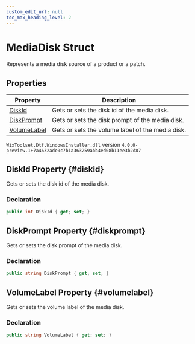 ```yaml
---
custom_edit_url: null
toc_max_heading_level: 2
---
```

# MediaDisk Struct
Represents a media disk source of a product or a patch.
## Properties
| Property | Description |
| ------ | ----------- |
| [DiskId](#diskid) | Gets or sets the disk id of the media disk. |
| [DiskPrompt](#diskprompt) | Gets or sets the disk prompt of the media disk. |
| [VolumeLabel](#volumelabel) | Gets or sets the volume label of the media disk. |
`WixToolset.Dtf.WindowsInstaller.dll` version `4.0.0-preview.1+7a4632adc0c7b1a363259abb4ed08b11ee3b2d87`
## DiskId Property {#diskid}
Gets or sets the disk id of the media disk.
### Declaration
```cs
public int DiskId { get; set; } 
```
## DiskPrompt Property {#diskprompt}
Gets or sets the disk prompt of the media disk.
### Declaration
```cs
public string DiskPrompt { get; set; } 
```
## VolumeLabel Property {#volumelabel}
Gets or sets the volume label of the media disk.
### Declaration
```cs
public string VolumeLabel { get; set; } 
```
